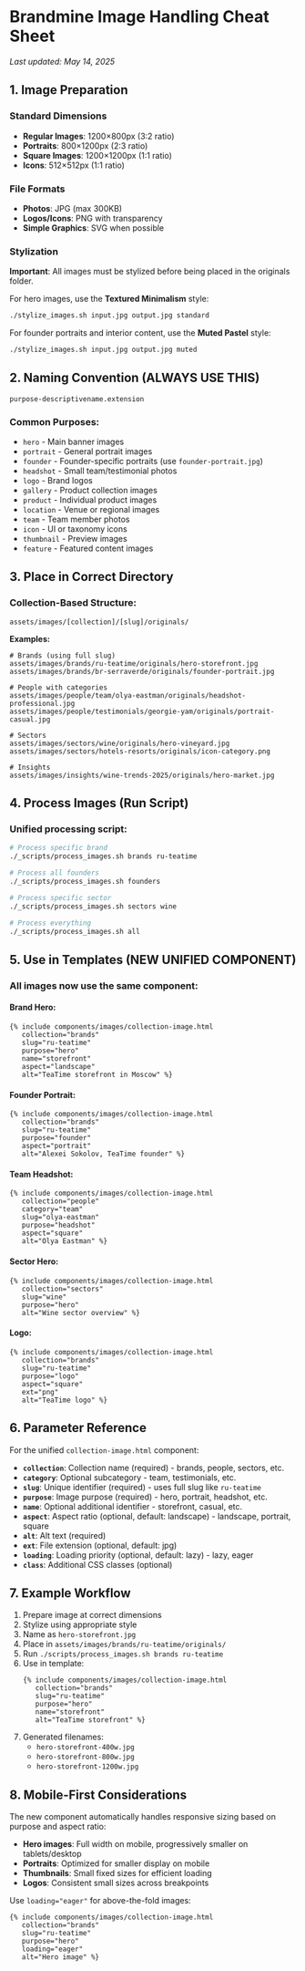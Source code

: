 # Brandmine Image Handling Cheat Sheet

*Last updated: May 14, 2025*

## 1. Image Preparation

### Standard Dimensions
- **Regular Images**: 1200×800px (3:2 ratio)
- **Portraits**: 800×1200px (2:3 ratio)
- **Square Images**: 1200×1200px (1:1 ratio)
- **Icons**: 512×512px (1:1 ratio)

### File Formats
- **Photos**: JPG (max 300KB)
- **Logos/Icons**: PNG with transparency
- **Simple Graphics**: SVG when possible

### Stylization
**Important**: All images must be stylized before being placed in the originals folder.

For hero images, use the **Textured Minimalism** style:
```bash
./stylize_images.sh input.jpg output.jpg standard
```

For founder portraits and interior content, use the **Muted Pastel** style:
```bash
./stylize_images.sh input.jpg output.jpg muted
```

## 2. Naming Convention (ALWAYS USE THIS)

```
purpose-descriptivename.extension
```

### Common Purposes:
- `hero` - Main banner images
- `portrait` - General portrait images
- `founder` - Founder-specific portraits (use `founder-portrait.jpg`)
- `headshot` - Small team/testimonial photos
- `logo` - Brand logos
- `gallery` - Product collection images
- `product` - Individual product images
- `location` - Venue or regional images
- `team` - Team member photos
- `icon` - UI or taxonomy icons
- `thumbnail` - Preview images
- `feature` - Featured content images

## 3. Place in Correct Directory

### Collection-Based Structure:
```
assets/images/[collection]/[slug]/originals/
```

**Examples:**
```
# Brands (using full slug)
assets/images/brands/ru-teatime/originals/hero-storefront.jpg
assets/images/brands/br-serraverde/originals/founder-portrait.jpg

# People with categories
assets/images/people/team/olya-eastman/originals/headshot-professional.jpg
assets/images/people/testimonials/georgie-yam/originals/portrait-casual.jpg

# Sectors
assets/images/sectors/wine/originals/hero-vineyard.jpg
assets/images/sectors/hotels-resorts/originals/icon-category.png

# Insights
assets/images/insights/wine-trends-2025/originals/hero-market.jpg
```

## 4. Process Images (Run Script)

### Unified processing script:
```bash
# Process specific brand
./_scripts/process_images.sh brands ru-teatime

# Process all founders
./_scripts/process_images.sh founders

# Process specific sector
./_scripts/process_images.sh sectors wine

# Process everything
./_scripts/process_images.sh all
```

## 5. Use in Templates (NEW UNIFIED COMPONENT)

### All images now use the same component:

#### Brand Hero:
```liquid
{% include components/images/collection-image.html 
   collection="brands" 
   slug="ru-teatime" 
   purpose="hero"
   name="storefront"
   aspect="landscape"
   alt="TeaTime storefront in Moscow" %}
```

#### Founder Portrait:
```liquid
{% include components/images/collection-image.html 
   collection="brands" 
   slug="ru-teatime" 
   purpose="founder"
   aspect="portrait"
   alt="Alexei Sokolov, TeaTime founder" %}
```

#### Team Headshot:
```liquid
{% include components/images/collection-image.html 
   collection="people"
   category="team"
   slug="olya-eastman"
   purpose="headshot"
   aspect="square"
   alt="Olya Eastman" %}
```

#### Sector Hero:
```liquid
{% include components/images/collection-image.html 
   collection="sectors"
   slug="wine"
   purpose="hero"
   alt="Wine sector overview" %}
```

#### Logo:
```liquid
{% include components/images/collection-image.html 
   collection="brands"
   slug="ru-teatime"
   purpose="logo"
   aspect="square"
   ext="png"
   alt="TeaTime logo" %}
```

## 6. Parameter Reference

For the unified `collection-image.html` component:

- **`collection`**: Collection name (required) - brands, people, sectors, etc.
- **`category`**: Optional subcategory - team, testimonials, etc.
- **`slug`**: Unique identifier (required) - uses full slug like `ru-teatime`
- **`purpose`**: Image purpose (required) - hero, portrait, headshot, etc.
- **`name`**: Optional additional identifier - storefront, casual, etc.
- **`aspect`**: Aspect ratio (optional, default: landscape) - landscape, portrait, square
- **`alt`**: Alt text (required)
- **`ext`**: File extension (optional, default: jpg)
- **`loading`**: Loading priority (optional, default: lazy) - lazy, eager
- **`class`**: Additional CSS classes (optional)

## 7. Example Workflow

1. Prepare image at correct dimensions
2. Stylize using appropriate style
3. Name as `hero-storefront.jpg`
4. Place in `assets/images/brands/ru-teatime/originals/`
5. Run `./scripts/process_images.sh brands ru-teatime`
6. Use in template:
   ```liquid
   {% include components/images/collection-image.html 
      collection="brands"
      slug="ru-teatime" 
      purpose="hero"
      name="storefront"
      alt="TeaTime storefront" %}
   ```
7. Generated filenames:
   - `hero-storefront-400w.jpg`
   - `hero-storefront-800w.jpg`
   - `hero-storefront-1200w.jpg`

## 8. Mobile-First Considerations

The new component automatically handles responsive sizing based on purpose and aspect ratio:

- **Hero images**: Full width on mobile, progressively smaller on tablets/desktop
- **Portraits**: Optimized for smaller display on mobile
- **Thumbnails**: Small fixed sizes for efficient loading
- **Logos**: Consistent small sizes across breakpoints

Use `loading="eager"` for above-the-fold images:
```liquid
{% include components/images/collection-image.html 
   collection="brands"
   slug="ru-teatime"
   purpose="hero"
   loading="eager"
   alt="Hero image" %}
```


